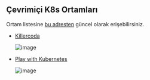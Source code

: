 ## Çevrimiçi K8s Ortamları

Ortam listesine [bu adresten](https://kubernetes.io/docs/tasks/manage-kubernetes-objects/kustomization/#before-you-begin) güncel olarak erişebilirsiniz.

- [Killercoda](https://killercoda.com/playgrounds/scenario/kubernetes)

  ![image](https://github.com/user-attachments/assets/82cc9668-0055-446e-b7d7-6e9ac0f6fddd)


- [Play with Kubernetes](https://labs.play-with-k8s.com/)

  ![image](https://github.com/user-attachments/assets/cf99ab3a-474d-4397-8955-91f76288b803)
